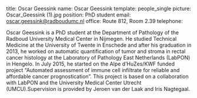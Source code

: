title: Oscar Geessink
name: Oscar Geessink
template: people_single
picture: Oscar_Geessink (1).jpg
position: PhD student
email: oscar.geessink@radboudumc.nl
office: Route 812, Room 2.39
telephone: 

Oscar Geessink is a PhD student at the Department of Pathology of the Radboud University Medical Center in Nijmegen. He studied Technical Medicine at the University of Twente in Enschede and after his graduation in 2013, he worked on automatic quantification of tumor and stroma in rectal cancer histology at the Laboratory of Pathology East Netherlands (LabPON) in Hengelo. In July 2015, he started on the Alpe d’HuZes/KWF funded project “Automated assessment of immune cell infiltrate for reliable and affordable cancer prognostication”. This project is based on a collaboration with LabPON and the University Medical Center Utrecht (UMCU).Supervision is provided by Jeroen van der Laak and Iris Nagtegaal.
